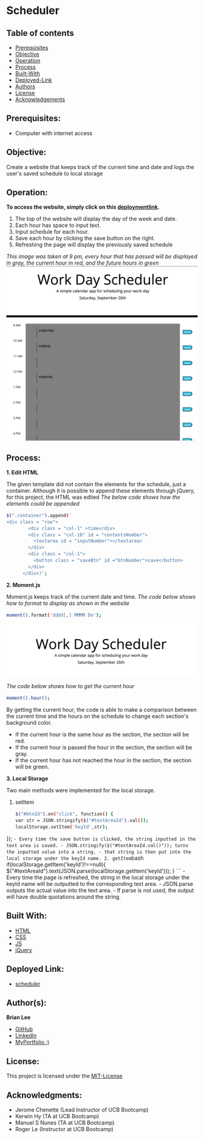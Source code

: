 # Scheduler
## Table of contents
* [Prerequisites](https://github.com/brianjunhyuplee/scheduler#prerequisites)
* [Objective](https://github.com/brianjunhyuplee/scheduler#objective)
* [Operation](https://github.com/brianjunhyuplee/scheduler#operation)
* [Process](https://github.com/brianjunhyuplee/scheduler#process)
* [Built-With](https://github.com/brianjunhyuplee/scheduler#built-with)
* [Deployed-Link](https://github.com/brianjunhyuplee/scheduler#deployed-link)
* [Authors](https://github.com/brianjunhyuplee/scheduler#authors)
* [License](https://github.com/brianjunhyuplee/scheduler#license)
* [Acknowledgements](https://github.com/brianjunhyuplee/scheduler#acknowledgments)
## Prerequisites:
* Computer with internet access
## Objective: 

Create a website that keeps track of the current time and date and logs the user's saved schedule to local storage


## Operation:

**To access the website, simply click on this [deploymentlink](https://brianjunhyuplee.github.io/scheduler/).**

1. The top of the website will display the day of the week and date.
2. Each hour has space to input text.
3. Input schedule for each hour.
4. Save each hour by clicking the save button on the right.
5. Refreshing the page will display the previously saved schedule

*This image was taken at 9 pm, every hour that has passed will be displayed in gray, the current hour in red, and the future hours in green*
![Image of the Scheduler](assets/images/web.png)

## Process:
**1.  Edit HTML** 

The given template did not contain the elements for the schedule, just a container. Although it is possible to append these elements through jQuery, for this project, the HTML was edited
*The below code shows how the elements could be appended*

```bash
$(".container").append('
<div class = "row">
        <div class = "col-1" >time</div>
        <div class = "col-10" id = "contentsNumber">
          <textarea id = "inputNumber"></textarea>
        </div>
        <div class = "col-1">
          <button class = "saveBtn" id ="btnNumber">save</button>
        </div>
      </div>)';
```

**2.  Moment.js**

Moment.js keeps track of the current date and time.
*The code below shows how to format to display as shown in the website*
```bash
moment().format('dddd[,] MMMM Do');
```
![Image of the date](assets/images/time.png)

*The code below shows how to get the current hour*
```bash
moment().hour();
```
By getting the current hour, the code is able to make a comparison between the current time and the hours on the schedule to change each section's background color.
- If the current hour is the same hour as the section, the section will be red.
- If the current hour is passed the hour in the section, the section will be gray.
- If the current hour has not reached the hour in the section, the section will be green.


**3.  Local Storage**

Two main methods were implemented for the local storage.
1. setItem
     ```bash
    $("#btnId").on("click", function() {
    var str = JSON.stringify($("#textAreaId").val());
    localStorage.setItem('keyId',str);
  });
    ```
    - Every time the save button is clicked, the string inputted in the text area is saved.
    - JSON.stringify($("#textAreaId.val()")); turns the inputted value into a string.
    - that string is then put into the local storage under the keyId name.
2. getItem
    ```bash
    if(localStorage.getItem('keyId')!==null){
    $("#textAreaId").text(JSON.parse(localStorage.getItem('keyId')));
    }
    ```
    - Every time the page is refreshed, the string in the local storage under the keyId name will be outputted to the corresponding text area.
    - JSON.parse outputs the actual value into the text area.
        - If parse is not used, the output will have double quotations around the string.

## Built With:
* [HTML](https://developer.mozilla.org/en-US/docs/Web/HTML)
* [CSS](https://developer.mozilla.org/en-US/docs/Web/CSS)
* [JS]([https://developer.mozilla.org/en-US/docs/Web/JavaScript])
* [jQuery](https://developer.mozilla.org/en-US/docs/Glossary/jQuery)

## Deployed Link:
* [scheduler](https://brianjunhyuplee.github.io/scheduler/)

## Author(s):
**Brian Lee**
* [GitHub](https://github.com/brianjunhyuplee)
* [LinkedIn](https://www.linkedin.com/in/brian-lee-559208187/)
* [MyPortfolio :)](https://brianjunhyuplee.github.io/portfolio/)

## License:

This project is licensed under the [MIT-License](https://www.mit.edu/~amini/LICENSE.md)

## Acknowledgments:
* Jerome Chenette (Lead Instructor of UCB Bootcamp)
* Kerwin Hy (TA at UCB Bootcamp)
* Manuel S Nunes (TA at UCB Bootcamp)
* Roger Le (Instructor at UCB Bootcamp)